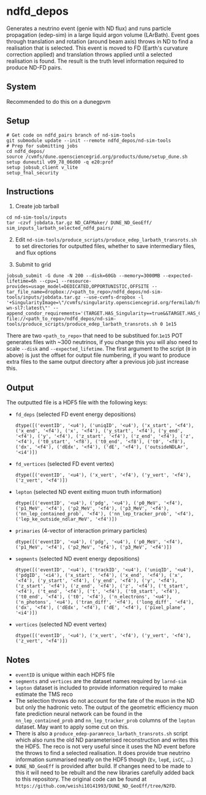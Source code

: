 # ndfd_depos

Generates a neutrino event (genie with ND flux) and runs particle propagation (edep-sim) in a large liquid argon volume (LArBath). Event goes through translation and rotation (around beam axis) throws in ND to find a realisation that is selected. This event is moved to FD (Earth's curvature correction applied) and translation throws applied until a selected realisation is found. The result is the truth level information required to produce ND-FD pairs.

## System

Recommended to do this on a dunegpvm

## Setup

```
# Get code on ndfd_pairs branch of nd-sim-tools
git submodule update --init --remote ndfd_depos/nd-sim-tools
# Prep for submitting jobs
cd ndfd_depos/
source /cvmfs/dune.opensciencegrid.org/products/dune/setup_dune.sh
setup duneutil v09_78_06d00 -q e20:prof
setup jobsub_client v_lite
setup_fnal_security
```

## Instructions

1. Create job tarball
  ```
  cd nd-sim-tools/inputs
  tar -czvf jobdata.tar.gz ND_CAFMaker/ DUNE_ND_GeoEff/ sim_inputs_larbath_selected_ndfd_pairs/
  ```

2. Edit `nd-sim-tools/produce_scripts/produce_edep_larbath_transrots.sh` to set directories for
   outputted files, whether to save intermediary files, and flux options

3. Submit to grid
  ```
  jobsub_submit -G dune -N 200 --disk=60Gb --memory=3000MB --expected-lifetime=6h --cpu=1 --resource-provides=usage_model=DEDICATED,OPPORTUNISTIC,OFFSITE --tar_file_name=dropbox://<path_to_repo>/ndfd_depos/nd-sim-tools/inputs/jobdata.tar.gz --use-cvmfs-dropbox -l '+SingularityImage=\"/cvmfs/singularity.opensciencegrid.org/fermilab/fnal-wn-sl7:latest\"' --append_condor_requirements='(TARGET.HAS_Singularity==true&&TARGET.HAS_CVMFS_dune_opensciencegrid_org==true&&TARGET.HAS_CVMFS_larsoft_opensciencegrid_org==true&&TARGET.CVMFS_dune_opensciencegrid_org_REVISION>=1105&&TARGET.HAS_CVMFS_fifeuser1_opensciencegrid_org==true&&TARGET.HAS_CVMFS_fifeuser2_opensciencegrid_org==true&&TARGET.HAS_CVMFS_fifeuser3_opensciencegrid_org==true&&TARGET.HAS_CVMFS_fifeuser4_opensciencegrid_org==true)' file://<path_to_repo>/ndfd_depos/nd-sim-tools/produce_scripts/produce_edep_larbath_transrots.sh 0 1e15
  ```
  There are two `<path_to_repo>` that need to be substitued for.`1e15` POT generates files with ~300 neutrinos, if you change this you will also need to scale `--disk` and `--expected_lifetime`. The first argument to the script (`0` in above) is just the offset for output file numbering, if you want to produce extra files to the same output directory after a previous job just increase this.

## Output

The outputted file is a HDF5 file with the following keys:

* `fd_deps` (selected FD event energy depositions)
  ```
  dtype([('eventID', '<u4'), ('uniqID', '<u4'), ('x_start', '<f4'), ('x_end', '<f4'), ('x', '<f4'), ('y_start', '<f4'), ('y_end', '<f4'), ('y', '<f4'), ('z_start', '<f4'), ('z_end', '<f4'), ('z', '<f4'), ('t0_start', '<f8'), ('t0_end', '<f8'), ('t0', '<f8'), ('dx', '<f4'), ('dEdx', '<f4'), ('dE', '<f4'), ('outsideNDLAr', '<i4')])
  ```

* `fd_vertices` (selected FD event vertex)
  ```
  dtype([('eventID', '<u4'), ('x_vert', '<f4'), ('y_vert', '<f4'), ('z_vert', '<f4')])
  ```

* `lepton` (selected ND event exiting muon truth information)
  ```
  dtype([('eventID', '<u4'), ('pdg', '<u4'), ('p0_MeV', '<f4'), ('p1_MeV', '<f4'), ('p2_MeV', '<f4'), ('p3_MeV', '<f4'), ('nn_lep_contained_prob', '<f4'), ('nn_lep_tracker_prob', '<f4'), ('lep_ke_outside_ndlar_MeV', '<f4')])
  ```

* `primaries` (4-vector of interaction primary particles)
  ```
  dtype([('eventID', '<u4'), ('pdg', '<u4'), ('p0_MeV', '<f4'), ('p1_MeV', '<f4'), ('p2_MeV', '<f4'), ('p3_MeV', '<f4')])
  ```

* `segments` (selected ND event energy depositions)
  ```
  dtype([('eventID', '<u4'), ('trackID', '<u4'), ('uniqID', '<u4'), ('pdgID', '<i4'), ('x_start', '<f4'), ('x_end', '<f4'), ('x', '<f4'), ('y_start', '<f4'), ('y_end', '<f4'), ('y', '<f4'), ('z_start', '<f4'), ('z_end', '<f4'), ('z', '<f4'), ('t_start', '<f4'), ('t_end', '<f4'), ('t', '<f4'), ('t0_start', '<f4'), ('t0_end', '<f4'), ('t0', '<f4'), ('n_electrons', '<u4'), ('n_photons', '<u4'), ('tran_diff', '<f4'), ('long_diff', '<f4'), ('dx', '<f4'), ('dEdx', '<f4'), ('dE', '<f4'), ('pixel_plane', '<i4')])
  ```

* `vertices` (selected ND event vertex)
  ```
  dtype([('eventID', '<u4'), ('x_vert', '<f4'), ('y_vert', '<f4'), ('z_vert', '<f4')])
  ```

## Notes

* `eventID` is unique within each HDF5 file
* `segments` and `vertices` are the dataset names required by `larnd-sim`
* `lepton` dataset is included to provide information required to make estimate the TMS reco
* The selection throws do not account for the fate of the muon in the ND but only the hadronic veto. The output of the geometric efficiency muon fate prediction neural network can be found in the `nn_lep_contained_prob` and `nn_lep_tracker_prob` columns of the `lepton` dataset. May want to apply some cut on this.
* There is also a `produce_edep-paramreco_larbath_transrots.sh` script which also runs the old ND parameterised reconstruction and writes this the HDF5. The reco is not very useful since it uses the ND event before the throws to find a selected realisation. It does provide true neutrino information summarised neatly on the HDF5 though (`Ev`, `lepE`, `isCC`, ...)
* `DUNE_ND_GeoEff` is provided after build. If changes need to be made to this it will need to be
rebuilt and the new libraries carefully added back to this repository. The original code can be
found at `https://github.com/weishi10141993/DUNE_ND_GeoEff/tree/N2FD`.


